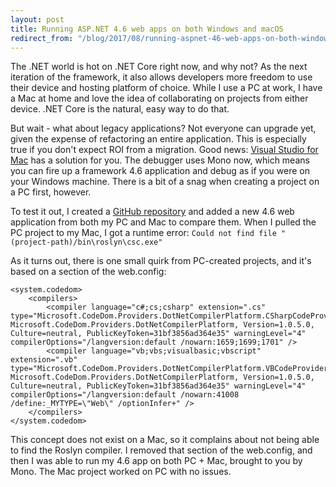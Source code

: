```yaml
---
layout: post
title: Running ASP.NET 4.6 web apps on both Windows and macOS
redirect_from: "/blog/2017/08/running-aspnet-46-web-apps-on-both-windows-and-macos/"
---
```


The .NET world is hot on .NET Core right now, and why not? As the next iteration of the framework, it also allows developers more freedom to use their device and hosting platform of choice. While I use a PC at work, I have a Mac at home and love the idea of collaborating on projects from either device. .NET Core is the natural, easy way to do that.

But wait - what about legacy applications? Not everyone can upgrade yet, given the expense of refactoring an entire application. This is especially true if you don't expect ROI from a migration.  Good news: [Visual Studio for Mac](https://www.visualstudio.com/vs/visual-studio-mac/) has a solution for you. The debugger uses Mono now, which means you can fire up a framework 4.6 application and debug as if you were on your Windows machine. There is a bit of a snag when creating a project on a PC first, however.

To test it out, I created a [GitHub repository](https://github.com/brbarnett/mac-test) and added a new 4.6 web application from both my PC and Mac to compare them. When I pulled the PC project to my Mac, I got a runtime error: `Could not find file "(project-path)/bin\roslyn\csc.exe"`

As it turns out, there is one small quirk from PC-created projects, and it's based on a section of the web.config:

```
<system.codedom>
	<compilers>
		<compiler language="c#;cs;csharp" extension=".cs" type="Microsoft.CodeDom.Providers.DotNetCompilerPlatform.CSharpCodeProvider, Microsoft.CodeDom.Providers.DotNetCompilerPlatform, Version=1.0.5.0, Culture=neutral, PublicKeyToken=31bf3856ad364e35" warningLevel="4" compilerOptions="/langversion:default /nowarn:1659;1699;1701" />
		<compiler language="vb;vbs;visualbasic;vbscript" extension=".vb" type="Microsoft.CodeDom.Providers.DotNetCompilerPlatform.VBCodeProvider, Microsoft.CodeDom.Providers.DotNetCompilerPlatform, Version=1.0.5.0, Culture=neutral, PublicKeyToken=31bf3856ad364e35" warningLevel="4" compilerOptions="/langversion:default /nowarn:41008 /define:_MYTYPE=\"Web\" /optionInfer+" />
	</compilers>
</system.codedom>
```

This concept does not exist on a Mac, so it complains about not being able to find the Roslyn compiler. I removed that section of the web.config, and then I was able to run my 4.6 app on both PC + Mac, brought to you by Mono. The Mac project worked on PC with no issues.